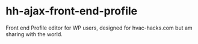 hh-ajax-front-end-profile
=========================

Front end Profile editor for WP users, designed for hvac-hacks.com but am sharing with the world.
